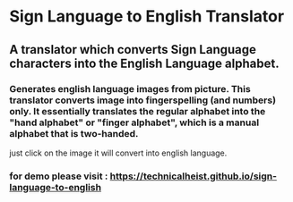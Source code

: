 # Sign Language to English Translator
## A translator which converts Sign Language characters into the English Language alphabet.

### Generates english language images from picture. This translator converts image into fingerspelling (and numbers) only. It essentially translates the regular alphabet into the  "hand alphabet" or "finger alphabet", which is a manual alphabet that is two-handed.
just click on the image it will convert into english language.

### for demo please visit : https://technicalheist.github.io/sign-language-to-english
